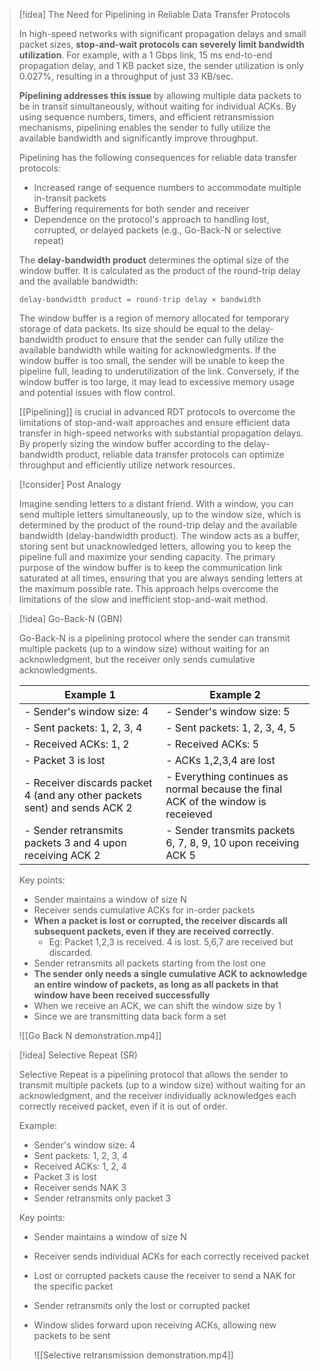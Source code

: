 > [!idea] The Need for Pipelining in Reliable Data Transfer Protocols
>
> In high-speed networks with significant propagation delays and small packet sizes, **stop-and-wait protocols can severely limit bandwidth utilization**. For example, with a 1 Gbps link, 15 ms end-to-end propagation delay, and 1 KB packet size, the sender utilization is only 0.027%, resulting in a throughput of just 33 KB/sec.
>
> **Pipelining addresses this issue** by allowing multiple data packets to be in transit simultaneously, without waiting for individual ACKs. By using sequence numbers, timers, and efficient retransmission mechanisms, pipelining enables the sender to fully utilize the available bandwidth and significantly improve throughput.
>
> Pipelining has the following consequences for reliable data transfer protocols:
> - Increased range of sequence numbers to accommodate multiple in-transit packets
> - Buffering requirements for both sender and receiver
> - Dependence on the protocol's approach to handling lost, corrupted, or delayed packets (e.g., Go-Back-N or selective repeat)
>
> The **delay-bandwidth product** determines the optimal size of the window buffer. It is calculated as the product of the round-trip delay and the available bandwidth:
>
> ```
> delay-bandwidth product = round-trip delay × bandwidth
> ```
>
> The window buffer is a region of memory allocated for temporary storage of data packets. Its size should be equal to the delay-bandwidth product to ensure that the sender can fully utilize the available bandwidth while waiting for acknowledgments. If the window buffer is too small, the sender will be unable to keep the pipeline full, leading to underutilization of the link. Conversely, if the window buffer is too large, it may lead to excessive memory usage and potential issues with flow control.
>
> [[Pipelining]] is crucial in advanced RDT protocols to overcome the limitations of stop-and-wait approaches and ensure efficient data transfer in high-speed networks with substantial propagation delays. By properly sizing the window buffer according to the delay-bandwidth product, reliable data transfer protocols can optimize throughput and efficiently utilize network resources.

> [!consider] Post Analogy
>
> Imagine sending letters to a distant friend. With a window, you can send multiple letters simultaneously, up to the window size, which is determined by the product of the round-trip delay and the available bandwidth (delay-bandwidth product). The window acts as a buffer, storing sent but unacknowledged letters, allowing you to keep the pipeline full and maximize your sending capacity. The primary purpose of the window buffer is to keep the communication link saturated at all times, ensuring that you are always sending letters at the maximum possible rate. This approach helps overcome the limitations of the slow and inefficient stop-and-wait method.

> [!idea] Go-Back-N (GBN)
>
> Go-Back-N is a pipelining protocol where the sender can transmit multiple packets (up to a window size) without waiting for an acknowledgment, but the receiver only sends cumulative acknowledgments.
>
> | Example 1                                                                  | Example 2                                                                         |
> |---------------------------------------------------------------------------|----------------------------------------------------------------------------------|
> | - Sender's window size: 4                                                 | - Sender's window size: 5                                                       |
> | - Sent packets: 1, 2, 3, 4                                                | - Sent packets: 1, 2, 3, 4, 5                                                   |
> | - Received ACKs: 1, 2                                                     | - Received ACKs: 5                                                     |
> | - Packet 3 is lost                                                        | - ACKs 1,2,3,4 are lost                                                            |
> | - Receiver discards packet 4 (and any other packets sent) and sends ACK 2 | - Everything continues as normal because the final ACK of the window is receieved                        |
> | - Sender retransmits packets 3 and 4 upon receiving ACK 2                 |   - Sender transmits packets 6, 7, 8, 9, 10 upon receiving ACK 5                       |
>                                                                     
>
> Key points:
> - Sender maintains a window of size N
> - Receiver sends cumulative ACKs for in-order packets
> - **When a packet is lost or corrupted, the receiver discards all subsequent packets, even if they are received correctly**. 
> 	- Eg: Packet 1,2,3 is received. 4 is lost. 5,6,7 are received but discarded. 
> - Sender retransmits all packets starting from the lost one
> - **The sender only needs a single cumulative ACK to acknowledge an entire window of packets, as long as all packets in that window have been received successfully**
> - When we receive an ACK, we can shift the window size by 1
> - Since we are transmitting data back form a set 
>
>![[Go Back N demonstration.mp4]]

> [!idea] Selective Repeat (SR)
>
> Selective Repeat is a pipelining protocol that allows the sender to transmit multiple packets (up to a window size) without waiting for an acknowledgment, and the receiver individually acknowledges each correctly received packet, even if it is out of order.
>
> Example:
> - Sender's window size: 4
> - Sent packets: 1, 2, 3, 4
> - Received ACKs: 1, 2, 4
> - Packet 3 is lost
> - Receiver sends NAK 3
> - Sender retransmits only packet 3
>
> Key points:
> - Sender maintains a window of size N
> - Receiver sends individual ACKs for each correctly received packet
> - Lost or corrupted packets cause the receiver to send a NAK for the specific packet
> - Sender retransmits only the lost or corrupted packet
> - Window slides forward upon receiving ACKs, allowing new packets to be sent
>   
>   ![[Selective retransmission demonstration.mp4]]


